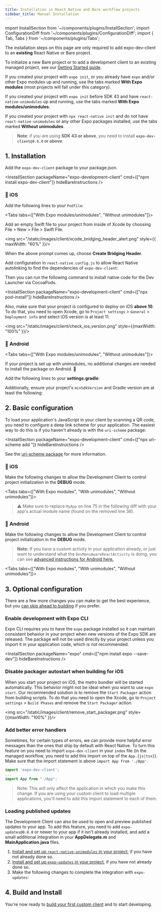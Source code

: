 ```yaml
---
title: Installation in React Native and Bare workflow projects
sidebar_title: Manual Installation
---
```


import InstallSection from '~/components/plugins/InstallSection';
import ConfigurationDiff from '~/components/plugins/ConfigurationDiff';
import { Tab, Tabs } from '~/components/plugins/Tabs';

The installation steps on this page are only required to add expo-dev-client to an **existing** React Native or Bare project.

To initialize a new Bare project or to add a development client to an existing managed project, see our [Getting Started guide](getting-started.md).

If you created your project with `expo init`, or you already have `expo` and/or other Expo modules up and running, use the tabs marked **With Expo modules** (most projects will fall under this category).

If you created your project with `expo init` before SDK 43 and have `react-native-unimodules` up and running, use the tabs marked **With Expo modules/unimodules**.

If you created your project with `npx react-native init` and do not have `react-native-unimodules` or any other Expo packages installed, use the tabs marked **Without unimodules**.

> **Note**: if you are using **SDK 43 or above**, you need to install **`expo-dev-client@0.6.0` or above**.

## 1. Installation

Add the `expo-dev-client` package to your package.json.

<InstallSection packageName="expo-development-client" cmd={["npm install expo-dev-client"]} hideBareInstructions />

### 🍏 iOS

Add the following lines to your `Podfile`:

<Tabs tabs={["With Expo modules/unimodules", "Without unimodules"]}>

<Tab >
<ConfigurationDiff source="/static/diffs/client/podfile.diff" />
</Tab>

<Tab >
<ConfigurationDiff source="/static/diffs/client/podfile-no-unimodules.diff" />

Add an empty Swift file to your project from inside of Xcode by choosing File > New > File > Swift File.

<img src="/static/images/client/xcode_bridging_header_alert.png" style={{ maxWidth: "60%" }}/>

When the above prompt comes up, choose **Create Bridging Header**.

</Tab>

</Tabs>

Add configuration in `react-native.config.js` to allow React Native autolinking to find the dependencies of `expo-dev-client`:

<ConfigurationDiff source="/static/diffs/client/react-native.config.js.diff" />

Then you can run the following command to install native code for the Dev Launcher via CocoaPods.

<InstallSection packageName="expo-development-client" cmd={["npx pod-install"]} hideBareInstructions />

Also, make sure that your project is configured to deploy on iOS **above 10**.
To do that, you need to open Xcode, go to `Project settings` > `General` > `Deployment info` and select iOS version is at least 11.

<img src="/static/images/client/check_ios_version.png" style={{maxWidth: "100%" }}/>

### 🤖 Android

<Tabs tabs={["With Expo modules/unimodules", "Without unimodules"]}>

<Tab >

If your project is set up with unimodules, no additional changes are needed to install the package on Android. 🎉

</Tab>

<Tab >

Add the following lines to your **settings.gradle**:

<ConfigurationDiff source="/static/diffs/client/settings-gradle-no-unimodules.diff" />

Additionally, ensure your project's `minSdkVersion` and Gradle version are at least the following:

<ConfigurationDiff source="/static/diffs/client/gradle-no-unimodules.diff" />

</Tab>

</Tabs>

## 2. Basic configuration

To load your application's JavaScript in your client by scanning a QR code, you need to configure a deep link scheme for your application. The easiest way to do this is if you haven't already is with the `uri-scheme` package:

<InstallSection packageName="expo-development-client" cmd={["npx uri-scheme add <your scheme>"]} hideBareInstructions />

See the [uri-scheme package](https://www.npmjs.com/package/uri-scheme) for more information.

### 🍏 iOS

Make the following changes to allow the Development Client to control project initialization in the **DEBUG** mode.

<Tabs tabs={["With Expo modules", "With unimodules", "Without unimodules"]}>

<Tab >
<ConfigurationDiff source="/static/diffs/client/app-delegate-expo-modules.diff" />
</Tab>

<Tab >
<ConfigurationDiff source="/static/diffs/client/app-delegate.diff" />
</Tab>

<Tab >

> ⚠️ Make sure to replace `MyApp` on line 75 in the following diff with your app's actual module name (found on the removed line 36).

<ConfigurationDiff source="/static/diffs/client/app-delegate-no-unimodules.diff" />

</Tab>

</Tabs>

### 🤖 Android

Make the following changes to allow the Development Client to control project initialization in the **DEBUG** mode.

> **Note:** If you have a custom activity in your application already, or just want to understand what the `DevMenuAwareReactActivity` is doing, you can see [advanced instructions for Android here.](https://github.com/expo/expo/tree/master/packages/expo-dev-menu#-android)

<Tabs tabs={["With Expo modules", "With unimodules", "Without unimodules"]}>

<Tab >
<ConfigurationDiff source="/static/diffs/client/main-activity-and-application-expo-modules.diff" />
</Tab>

<Tab >
<ConfigurationDiff source="/static/diffs/client/main-activity-and-application.diff" />
</Tab>

<Tab >
<ConfigurationDiff source="/static/diffs/client/main-activity-and-application-no-unimodules.diff" />
</Tab>

</Tabs>

## 3. Optional configuration

There are a few more changes you can make to get the best experience, but you [can skip ahead to building](/clients/getting-started/#building-and-installing-your-first-custom-client) if you prefer.

### Enable development with Expo CLI

Expo CLI requires you to have the `expo` package installed so it can maintain consistent behavior in your project when new versions of the Expo SDK are released. The package will not be used directly by your project unless you import it in your application code, which is not recommended.

<InstallSection packageName="expo" cmd={["npm install expo --save-dev"]} hideBareInstructions />

### Disable packager autostart when building for iOS

When you start your project on iOS, the metro bundler will be started automatically. This behavior might not be ideal when you want to use `expo start`. Our recommended solution is to remove the `Start Packager` action from building scripts. To do that you need to open the Xcode, go to `Project settings` > `Build Phases` and remove the `Start Packager` action.

<img src="/static/images/client/remove_start_packager.png" style={{maxWidth: "100%" }}/>

### Add better error handlers

Sometimes, for certain types of errors, we can provide more helpful error messages than the ones that ship by default with React Native. To turn this feature on you need to import `expo-dev-client` in your `index` file (in the managed workflow, you need to add this import on top of the `App.{js|tsx}`). Make sure that the import statement is above `import App from './App'`.

```js
import 'expo-dev-client';
...
import App from "./App";
```

> Note: This will only affect the application in which you make this change. If you are using your custom client to load multiple applications, you'll need to add this import statement to each of them.

### Loading published updates

The Development Client can also be used to open and preview published updates to your app. To add this feature, you need to add `expo-updates@0.8.0` or newer to your app if it isn't already installed, and add a small additional integration in your **AppDelegate.m** and **MainApplication.java** files.

1. [Install and set up `react-native-unimodules` in your project](../bare/installing-unimodules.md), if you have not already done so.
2. [Install and set up `expo-updates` in your project](../bare/installing-updates.md), if you have not already done so.
3. Make the following changes to complete the integration with `expo-updates`:

<ConfigurationDiff source="/static/diffs/client/app-delegate-updates.diff" />

<ConfigurationDiff source="/static/diffs/client/main-application-updates.diff" />

## 4. Build and Install

You're now ready to [build your first custom client](/clients/getting-started.md#building-and-installing-your-first-custom-client) and to start developing.
